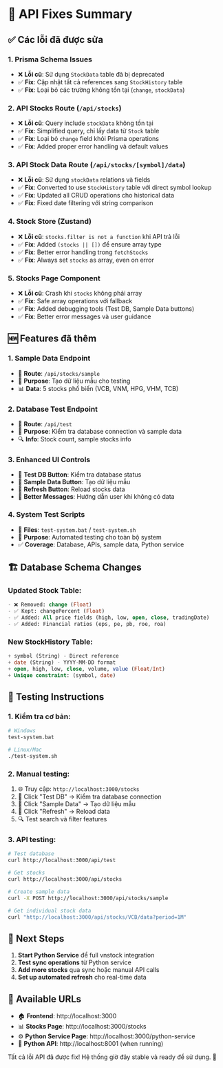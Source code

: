 # 🔧 API Fixes Summary

## ✅ Các lỗi đã được sửa

### 1. **Prisma Schema Issues**
- ❌ **Lỗi cũ**: Sử dụng `StockData` table đã bị deprecated
- ✅ **Fix**: Cập nhật tất cả references sang `StockHistory` table
- ✅ **Fix**: Loại bỏ các trường không tồn tại (`change`, `stockData`)

### 2. **API Stocks Route (`/api/stocks`)**
- ❌ **Lỗi cũ**: Query include `stockData` không tồn tại
- ✅ **Fix**: Simplified query, chỉ lấy data từ `Stock` table
- ✅ **Fix**: Loại bỏ `change` field khỏi Prisma operations
- ✅ **Fix**: Added proper error handling và default values

### 3. **API Stock Data Route (`/api/stocks/[symbol]/data`)**
- ❌ **Lỗi cũ**: Sử dụng `stockData` relations và fields
- ✅ **Fix**: Converted to use `StockHistory` table với direct symbol lookup
- ✅ **Fix**: Updated all CRUD operations cho historical data
- ✅ **Fix**: Fixed date filtering với string comparison

### 4. **Stock Store (Zustand)**
- ❌ **Lỗi cũ**: `stocks.filter is not a function` khi API trả lỗi
- ✅ **Fix**: Added `(stocks || [])` để ensure array type
- ✅ **Fix**: Better error handling trong `fetchStocks`
- ✅ **Fix**: Always set `stocks` as array, even on error

### 5. **Stocks Page Component**
- ❌ **Lỗi cũ**: Crash khi `stocks` không phải array
- ✅ **Fix**: Safe array operations với fallback
- ✅ **Fix**: Added debugging tools (Test DB, Sample Data buttons)
- ✅ **Fix**: Better error messages và user guidance

## 🆕 Features đã thêm

### 1. **Sample Data Endpoint**
- 📍 **Route**: `/api/stocks/sample`
- 🎯 **Purpose**: Tạo dữ liệu mẫu cho testing
- 📊 **Data**: 5 stocks phổ biến (VCB, VNM, HPG, VHM, TCB)

### 2. **Database Test Endpoint**
- 📍 **Route**: `/api/test`
- 🎯 **Purpose**: Kiểm tra database connection và sample data
- 🔍 **Info**: Stock count, sample stocks info

### 3. **Enhanced UI Controls**
- 🔘 **Test DB Button**: Kiểm tra database status
- 🔘 **Sample Data Button**: Tạo dữ liệu mẫu
- 🔘 **Refresh Button**: Reload stocks data
- 💬 **Better Messages**: Hướng dẫn user khi không có data

### 4. **System Test Scripts**
- 📝 **Files**: `test-system.bat` / `test-system.sh`
- 🧪 **Purpose**: Automated testing cho toàn bộ system
- ✅ **Coverage**: Database, APIs, sample data, Python service

## 🏗️ Database Schema Changes

### Updated Stock Table:
```sql
- ❌ Removed: change (Float)
- ✅ Kept: changePercent (Float)
- ✅ Added: All price fields (high, low, open, close, tradingDate)
- ✅ Added: Financial ratios (eps, pe, pb, roe, roa)
```

### New StockHistory Table:
```sql
+ symbol (String) - Direct reference
+ date (String) - YYYY-MM-DD format
+ open, high, low, close, volume, value (Float/Int)
+ Unique constraint: (symbol, date)
```

## 🎯 Testing Instructions

### 1. **Kiểm tra cơ bản**:
```bash
# Windows
test-system.bat

# Linux/Mac
./test-system.sh
```

### 2. **Manual testing**:
1. 🌐 Truy cập: `http://localhost:3000/stocks`
2. 🔘 Click "Test DB" → Kiểm tra database connection
3. 🔘 Click "Sample Data" → Tạo dữ liệu mẫu
4. 🔘 Click "Refresh" → Reload data
5. 🔍 Test search và filter features

### 3. **API testing**:
```bash
# Test database
curl http://localhost:3000/api/test

# Get stocks
curl http://localhost:3000/api/stocks

# Create sample data  
curl -X POST http://localhost:3000/api/stocks/sample

# Get individual stock data
curl "http://localhost:3000/api/stocks/VCB/data?period=1M"
```

## 🚀 Next Steps

1. **Start Python Service** để full vnstock integration
2. **Test sync operations** từ Python service
3. **Add more stocks** qua sync hoặc manual API calls
4. **Set up automated refresh** cho real-time data

## 📱 Available URLs

- 🏠 **Frontend**: http://localhost:3000
- 📊 **Stocks Page**: http://localhost:3000/stocks  
- ⚙️ **Python Service Page**: http://localhost:3000/python-service
- 🐍 **Python API**: http://localhost:8001 (when running)

Tất cả lỗi API đã được fix! Hệ thống giờ đây stable và ready để sử dụng. 🎉
